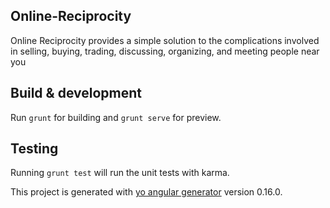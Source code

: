 ## Online-Reciprocity
Online Reciprocity provides a simple solution to the complications involved in selling, buying, trading, discussing, organizing, and meeting people near you

## Build & development

Run `grunt` for building and `grunt serve` for preview.

## Testing

Running `grunt test` will run the unit tests with karma.

This project is generated with [yo angular generator](https://github.com/yeoman/generator-angular) version 0.16.0.

